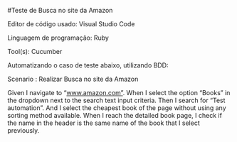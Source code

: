 #Teste de Busca no site da Amazon

Editor de código usado: Visual Studio Code 

Linguagem de programação: Ruby

Tool(s): Cucumber

Automatizando o caso de teste abaixo, utilizando BDD:

Scenario : Realizar Busca no site da Amazon

Given I navigate to “www.amazon.com”.
When I select the option “Books” in the dropdown next to the search text input criteria.
Then I search for “Test automation”.
And I select the cheapest book of the page without using any sorting method available.
When I reach the detailed book page, I check if the name in the header is the same name of the book that I select previously.
